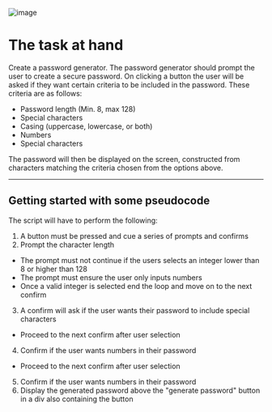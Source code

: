 ![image](https://user-images.githubusercontent.com/65047802/85808448-bbb4d300-b709-11ea-8024-83371178a407.png)

# The task at hand

Create a password generator. The password generator should prompt the user to create a secure password. On clicking a button the user will be asked if they want certain criteria to be included in the password. These criteria are as follows:

- Password length (Min. 8, max 128)
- Special characters 
- Casing (uppercase, lowercase, or both)
- Numbers
- Special characters

The password will then be displayed on the screen, constructed from characters matching the criteria chosen from the options above. 

---

## Getting started with some pseudocode

The script will have to perform the following:

1. A button must be pressed and cue a series of prompts and confirms
2. Prompt the character length
- The prompt must not continue if the users selects an integer lower than 8 or higher than 128
- The prompt must ensure the user only inputs numbers
- Once a valid integer is selected end the loop and move on to the next confirm
3. A confirm will ask if the user wants their password to include special characters
- Proceed to the next confirm after user selection
4. Confirm if the user wants numbers in their password
- Proceed to the next confirm after user selection
5. Confirm if the user wants numbers in their password
6. Display the generated password above the "generate password" button in a div also containing the button 